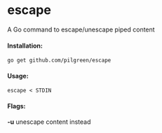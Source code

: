 # escape
A Go command to escape/unescape piped content 

#### Installation:
`go get github.com/pilgreen/escape`

#### Usage: 
`escape < STDIN`

#### Flags:
**-u** unescape content instead
